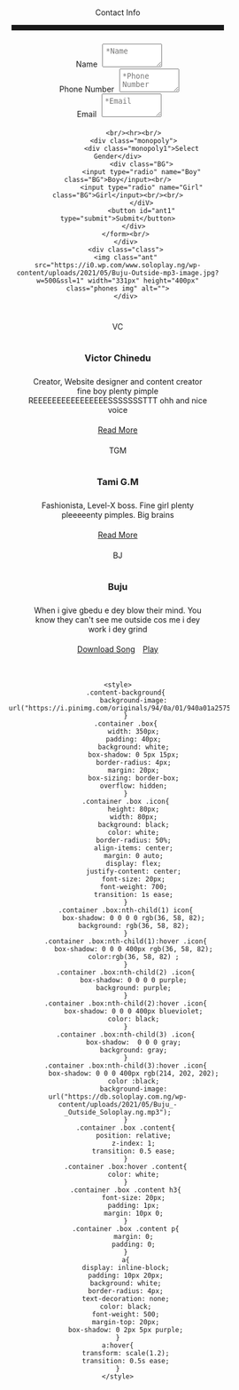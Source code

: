 <!DOCTYPE html>
<html>
    <head>
        <meta charset="UTF-8">
        <meta name="viewport" content="width=device-width, initial-scale=1.0">
    </head>
    <body>
        <div class="cheese">
            <div class="cheese1">Contact Info<hr></div>
            <form action="#" target="_blank">
            <label for="Name">Name</label>
            <textarea id="ant" cols="10px" rows="2px" placeholder="*Name" required></textarea><br/>
            <label for="Phone Number">Phone Number</label>
            <textarea id="ant" cols="10px" rows="2px" placeholder="*Phone Number" required></textarea><br/>
            <label for="Email">Email</label>
            <textarea id="ant" cols="10px" rows="2px" placeholder="*Email" required></textarea><br/>
            
            <br/><hr><br/>
            <div class="monopoly">
                <div class="monopoly1">Select Gender</div>
                <div class="BG">
                <input type="radio" name="Boy" class="BG">Boy</input><br/>
                <input type="radio" name="Girl" class="BG">Girl</input><br/><br/>
                </diV>
                <button id="ant1" type="submit">Submit</button>
            </div>
        </form><br/>
        </div>
        <div class="class">
        <img class="ant" src="https://i0.wp.com/www.soloplay.ng/wp-content/uploads/2021/05/Buju-Outside-mp3-image.jpg?w=500&ssl=1" width="331px" height="400px" class="phones img" alt="">
        </div>

<div class="content-background">
        <div class="container">
            <div class="box">
                <div class="icon">VC</div>
                <div class="content">
                    <h3>Victor Chinedu</h3>
                    <p>Creator, Website designer and content creator fine boy plenty pimple REEEEEEEEEEEEEEEESSSSSSSTTT ohh and nice voice</p>
                    <a href="#">Read More</a>
                </div>
            </div>
            <div class="box">
            <div class="icon" id="icon1">TGM</div>
                <div class="content">
                    <h3>Tami G.M</h3>
                    <p>Fashionista, Level-X boss. Fine girl plenty pleeeeenty pimples. Big brains</p>
                    <a href="#">Read More</a>
                </div>
            </div>
            <div class="box">
            <div class="icon" id="icon2">BJ</div>
                <div class="content">
                    <h3>Buju</h3>
                    <p>When i give gbedu e dey blow their mind. You know they can't see me outside cos me i dey work i dey grind</p>
                    <a href="https://db.soloplay.com.ng/wp-content/uploads/2021/05/Buju_-_Outside_Soloplay.ng.mp3">Download Song</a>
                    <a href="bjreadmore.html" target="_blank">Play</a>
                </div>
            </div>
        </div>
        </div>
    </div>
    </body>

    <style>
        .content-background{
            background-image: url("https://i.pinimg.com/originals/94/0a/01/940a01a2575d4675343e8d10b62c9c09.jpg");
        }
        .container .box{
            width: 350px;
            padding: 40px;
            background: white;
            box-shadow: 0 5px 15px;
            border-radius: 4px;
            margin: 20px;
            box-sizing: border-box;
            overflow: hidden;
        }
        .container .box .icon{
            height: 80px;
            width: 80px;
            background: black;
            color: white;
            border-radius: 50%;
            align-items: center;
            margin: 0 auto;
            display: flex;
            justify-content: center;
            font-size: 20px;
            font-weight: 700;
            transition: 1s ease;
        }
        .container .box:nth-child(1) icon{
            box-shadow: 0 0 0 0 rgb(36, 58, 82);
            background: rgb(36, 58, 82);
        }
        .container .box:nth-child(1):hover .icon{
            box-shadow: 0 0 0 400px rgb(36, 58, 82);
            color:rgb(36, 58, 82) ;
        }
        .container .box:nth-child(2) .icon{
            box-shadow: 0 0 0 0 purple;
            background: purple;
        }
        .container .box:nth-child(2):hover .icon{
            box-shadow: 0 0 0 400px blueviolet;
            color: black;
        }
        .container .box:nth-child(3) .icon{
            box-shadow:  0 0 0 gray;
            background: gray;
        }
        .container .box:nth-child(3):hover .icon{
            box-shadow: 0 0 0 400px rgb(214, 202, 202);
            color :black;
            background-image: url("https://db.soloplay.com.ng/wp-content/uploads/2021/05/Buju_-_Outside_Soloplay.ng.mp3");
        }
        .container .box .content{
            position: relative;
            z-index: 1;
            transition: 0.5 ease;
        }
        .container .box:hover .content{
            color: white;
        }
        .container .box .content h3{
            font-size: 20px;
            padding: 1px;
            margin: 10px 0;
        }
        .container .box .content p{
            margin: 0;
            padding: 0;
        }
        a{
        display: inline-block;
        padding: 10px 20px;
        background: white;
        border-radius: 4px;
        text-decoration: none;
        color: black;
        font-weight: 500;
        margin-top: 20px;
        box-shadow: 0 2px 5px purple;
    }
    a:hover{
        transform: scale(1.2);
        transition: 0.5s ease;
    }
    </style>




<style>
    *{
        margin: 0;
        box-sizing: border-box;
        list-style: none;
        padding: 5px;
    }
    body{
        background-image: url("https://media.istockphoto.com/photos/colored-pencils-on-the-yellow-background-picture-id1300156236?b=1&k=20&m=1300156236&s=170667a&w=0&h=O7J-QuMHs9ftRwpoFhHx5B7owqz2jZNqIAxmfEUuB2E=");
        color:inherit;
        text-align: center;
        background-attachment: fixed;
        animation-name: blackandwhite;
        animation-iteration-count: infinite;
        animation-duration: 120s;
        transition: 5s ease-in-out;
    }
    @keyframes blackandwhit {
    20%{background-image: url("https://www.hdwallpaper.nu/wp-content/uploads/2015/04/1931556.jpg");}
    30%{background-image: url("https://media.istockphoto.com/photos/colored-pencils-on-the-yellow-background-picture-id1300156236?b=1&k=20&m=1300156236&s=170667a&w=0&h=O7J-QuMHs9ftRwpoFhHx5B7owqz2jZNqIAxmfEUuB2E=")
    50%{background-image: url("https://wallpapertag.com/wallpaper/full/1/c/9/143774-amazing-black-and-white-striped-background-1920x1252-windows-10.jpg");}
    70%{background-image: url("https://cdn.wallpapersafari.com/93/28/HTtv2W.jpg");}
    90%{background-image: url("https://th.bing.com/th/id/R.23beef9de2bc25fa77928a87c3fc9d8c?rik=7abe4MO5GOrGnA&riu=http%3a%2f%2fcdn.wallpapersafari.com%2f76%2f58%2fE2ol6A.jpg&ehk=bOEPRK5EQRkcrZetuCEmEfaRp1pIvZEbjFrDnkmOFi0%3d&risl=&pid=ImgRaw&r=0");}
    }

    .cheese{
        border:1px solid inherit ;
        border-radius: 10px;
        width: 100%;
    }
    .cheese1{
        text-transform: capitalize;
        font-size: 35px;
        font-weight:900 ;
    }
    label{
        font-family: 'Courier New', Courier, monospace;
        float: left;
        padding: 16px;
    }
    #ant{
        width: 100%;
        border-radius: 10px;
        padding: 5px;
    }
    #ant1{
        color: red;
        border-radius: 10px;
        cursor: pointer;
    }
    .monopoly1{
        text-transform: capitalize;
        font-size: 35px;
        font-weight:900 ;
    }
    .BG{
        font-weight: 200;
        font-size: 20px;
        margin: 2px;
        padding: 16px;
    }
    hr{
        padding: 0px;
    }
    @media only screen and (orientation:landscape){
        body{
            padding: 5px;
        }
        .cheese{
            width: 20%;
            text-align: center;
        }
        .ant{
            margin-top: -35%;
            float: right;
            margin-right: 10%;
            border-radius: 70%;
        }
        .container{
        display: flex;
        flex-wrap: wrap;
        justify-content: space-between;
    }
    @media only screen and (max-width:800px){
        .ant{
                float:right;
                width: 400px;
                height: 450px;
                margin-right: -30%;
                margin-top: -80%;
                background-attachment: fixed;
            }
        body{
            padding: 5px;
        }
        .cheese{
            width: 40%;
            text-align: center;
        }
        .container{
        display: flex;
        flex-wrap: wrap;
        justify-content: space-between;
        }
        .container .box{
            width: 200px;
            padding: 5px;
            background: white;
            box-shadow: 0 5px 15px;
            border-radius: 4px;
            box-sizing: border-box;
        }
        .content-background{
            align-items: center;
            width: 150%;
        }
        @media only screen and (max-width:700px){
        .ant{
                float:right;
                width: 400px;
                height: 450px;
                margin-right: -30%;
                margin-top: -80%;
                background-attachment: fixed;
            }
        body{
            padding: 5px;
        }
        .cheese{
            width: 40%;
            text-align: center;
        }
        .container{
        display: flex;
        flex-wrap: wrap;
        justify-content: space-between;
        }
        .container .box{
            width: 200px;
            padding: 5px;
            background: white;
            box-shadow: 0 5px 15px;
            border-radius: 4px;
            box-sizing: border-box;
        }
        .content-background{
            align-items: center;
            width: 150%;
        }
        @media only screen and (max-width:600px){
        .ant{
                float:right;
                width: 400px;
                height: 450px;
                margin-right: -30%;
                margin-top: -80%;
                background-attachment: fixed;
            }
        body{
            padding: 5px;
        }
        .cheese{
            width: 40%;
            text-align: center;
        }
        .container{
        display: flex;
        flex-wrap: wrap;
        justify-content: space-between;
        }
        .container .box{
            width: 200px;
            padding: 5px;
            background: white;
            box-shadow: 0 5px 15px;
            border-radius: 4px;
            box-sizing: border-box;
        }
        .content-background{
            align-items: center;
            width: 150%;
        }
        @media only screen and (max-width:500px){
        .ant{
                float:right;
                width: 400px;
                height: 450px;
                margin-right: -30%;
                margin-top: -80%;
                background-attachment: fixed;
            }
        body{
            padding: 5px;
        }
        .cheese{
            width: 40%;
            text-align: center;
        }
        .container{
        display: flex;
        flex-wrap: wrap;
        justify-content: space-between;
        }
        .container .box{
            width: 200px;
            padding: 5px;
            background: white;
            box-shadow: 0 5px 15px;
            border-radius: 4px;
            box-sizing: border-box;
        }
        .content-background{
            align-items: center;
            width: 150%;
        }
        @media only screen and (max-width:1000px){
        .ant{
                float:right;
                width: 400px;
                height: 450px;
                margin-right: -30%;
                margin-top: -80%;
                background-attachment: fixed;
            }
        body{
            padding: 5px;
        }
        .cheese{
            width: 40%;
            text-align: center;
        }
        .container{
        display: flex;
        flex-wrap: wrap;
        justify-content: space-between;
        }
        .container .box{
            width: 200px;
            padding: 5px;
            background: white;
            box-shadow: 0 5px 15px;
            border-radius: 4px;
            box-sizing: border-box;
        }
        .content-background{
            align-items: center;
            width: 150%;
        }
        @media only screen and (max-width:900px){
        .ant{
                float:right;
                width: 400px;
                height: 450px;
                margin-right: -30%;
                margin-top: -80%;
                background-attachment: fixed;
            }
        body{
            padding: 5px;
        }
        .cheese{
            width: 40%;
            text-align: center;
        }
        .container{
        display: flex;
        flex-wrap: wrap;
        justify-content: space-between;
        }
        .container .box{
            width: 200px;
            padding: 5px;
            background: white;
            box-shadow: 0 5px 15px;
            border-radius: 4px;
            box-sizing: border-box;
        }
        .content-background{
            align-items: center;
            width: 150%;
        }
</style>

</html>
